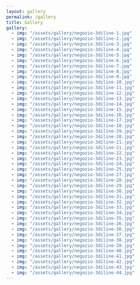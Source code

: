 ```yaml
---
layout: gallery
permalink: /gallery
title: Gallery
gallery:
  - img: "/assets/gallery/negozio-3diline-1.jpg"
  - img: "/assets/gallery/negozio-3diline-2.jpg"
  - img: "/assets/gallery/negozio-3diline-3.jpg"
  - img: "/assets/gallery/negozio-3diline-4.jpg"
  - img: "/assets/gallery/negozio-3diline-5.jpg"
  - img: "/assets/gallery/negozio-3diline-6.jpg"
  - img: "/assets/gallery/negozio-3diline-7.jpg"
  - img: "/assets/gallery/negozio-3diline-8.jpg"
  - img: "/assets/gallery/negozio-3diline-9.jpg"
  - img: "/assets/gallery/negozio-3diline-10.jpg"
  - img: "/assets/gallery/negozio-3diline-11.jpg"
  - img: "/assets/gallery/negozio-3diline-12.jpg"
  - img: "/assets/gallery/negozio-3diline-13.jpg"
  - img: "/assets/gallery/negozio-3diline-14.jpg"
  - img: "/assets/gallery/negozio-3diline-15.jpg"
  - img: "/assets/gallery/negozio-3diline-16.jpg"
  - img: "/assets/gallery/negozio-3diline-17.jpg"
  - img: "/assets/gallery/negozio-3diline-18.jpg"
  - img: "/assets/gallery/negozio-3diline-19.jpg"
  - img: "/assets/gallery/negozio-3diline-20.jpg"
  - img: "/assets/gallery/negozio-3diline-21.jpg"
  - img: "/assets/gallery/negozio-3diline-21.jpg"
  - img: "/assets/gallery/negozio-3diline-22.jpg"
  - img: "/assets/gallery/negozio-3diline-23.jpg"
  - img: "/assets/gallery/negozio-3diline-24.jpg"
  - img: "/assets/gallery/negozio-3diline-25.jpg"
  - img: "/assets/gallery/negozio-3diline-27.jpg"
  - img: "/assets/gallery/negozio-3diline-28.jpg"
  - img: "/assets/gallery/negozio-3diline-29.jpg"
  - img: "/assets/gallery/negozio-3diline-30.jpg"
  - img: "/assets/gallery/negozio-3diline-31.jpg"
  - img: "/assets/gallery/negozio-3diline-32.jpg"
  - img: "/assets/gallery/negozio-3diline-33.jpg"
  - img: "/assets/gallery/negozio-3diline-34.jpg"
  - img: "/assets/gallery/negozio-3diline-35.jpg"
  - img: "/assets/gallery/negozio-3diline-26.jpg"
  - img: "/assets/gallery/negozio-3diline-36.jpg"
  - img: "/assets/gallery/negozio-3diline-37.jpg"
  - img: "/assets/gallery/negozio-3diline-38.jpg"
  - img: "/assets/gallery/negozio-3diline-39.jpg"
  - img: "/assets/gallery/negozio-3diline-40.jpg"
  - img: "/assets/gallery/negozio-3diline-41.jpg"
  - img: "/assets/gallery/negozio-3diline-42.jpg"
  - img: "/assets/gallery/negozio-3diline-43.jpg"
  - img: "/assets/gallery/negozio-3diline-44.jpg"
---
```

